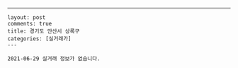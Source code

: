 ---
    layout: post
    comments: true
    title: 경기도 안산시 상록구
    categories: [실거래가]
    ---

    2021-06-29 실거래 정보가 없습니다.

    